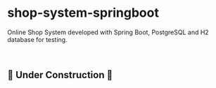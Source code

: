 # shop-system-springboot
Online Shop System developed with Spring Boot, PostgreSQL and H2 database for testing.

<br/>

## 🚧 Under Construction 🚧

<br/>
